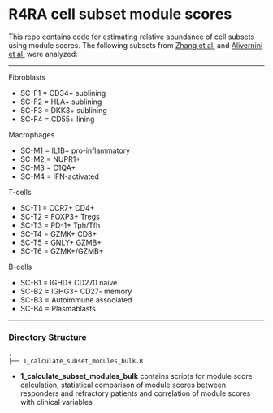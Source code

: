 # R4RA cell subset module scores


This repo contains code for estimating relative abundance of cell subsets using module scores. 
The following subsets from [Zhang et al.](https://www.ncbi.nlm.nih.gov/pmc/articles/PMC6602051/) and [Alivernini et al.](https://www.nature.com/articles/s41591-020-0939-8) were analyzed:

---
Fibroblasts
*  SC-F1 = CD34+ sublining
*  SC-F2 = HLA+ sublining
*  SC-F3 = DKK3+ sublining
*  SC-F4 = CD55+ lining

Macrophages
*  SC-M1 = IL1B+ pro-inflammatory
*  SC-M2 = NUPR1+
*  SC-M3 = C1QA+
*  SC-M4 = IFN-activated

T-cells
*  SC-T1 = CCR7+ CD4+
*  SC-T2 = FOXP3+ Tregs
*  SC-T3 = PD-1+ Tph/Tfh
*  SC-T4 = GZMK+ CD8+
*  SC-T5 = GNLY+ GZMB+
*  SC-T6 = GZMK+/GZMB+

B-cells
*  SC-B1 = IGHD+ CD270 naive
*  SC-B2 = IGHG3+ CD27- memory
*  SC-B3 = Autoimmune associated
*  SC-B4 = Plasmablasts

---

### Directory Structure

```
.
├── 1_calculate_subset_modules_bulk.R

```

* **1\_calculate\_subset\_modules\_bulk** contains scripts for module score calculation, statistical comparison of module scores between responders and refractory patients and correlation of module scores with clinical variables
